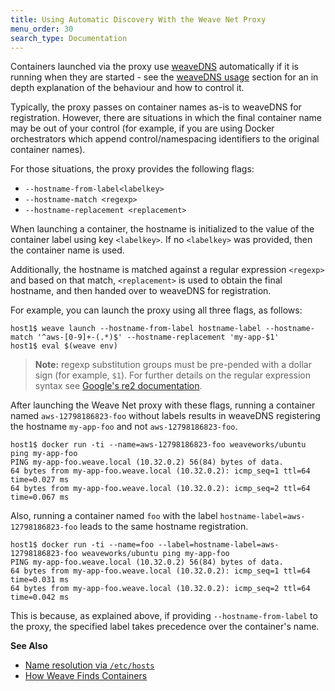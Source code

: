 ```yaml
---
title: Using Automatic Discovery With the Weave Net Proxy
menu_order: 30
search_type: Documentation
---
```


Containers launched via the proxy use [weaveDNS](/site/weavedns.md)
automatically if it is running when they are started -
see the [weaveDNS usage](/site/weavedns.md#usage) section for an in depth
explanation of the behaviour and how to control it.

Typically, the proxy passes on container names as-is to weaveDNS
for registration. However, there are situations in which the final container
name may be out of your control (for example, if you are using Docker orchestrators which
append control/namespacing identifiers to the original container names).

For those situations, the proxy provides the following flags:

 * `--hostname-from-label<labelkey>`
 * `--hostname-match <regexp>`
 * `--hostname-replacement <replacement>`
 
When launching a container, the hostname is initialized to the
value of the container label using key `<labelkey>`. If no `<labelkey>` was
provided, then the container name is used. 

Additionally, the hostname is matched against a regular expression `<regexp>` and based on that match,
`<replacement>` is used to obtain the final hostname, and then handed over to weaveDNS for registration.

For example, you can launch the proxy using all three flags, as follows:

    host1$ weave launch --hostname-from-label hostname-label --hostname-match '^aws-[0-9]+-(.*)$' --hostname-replacement 'my-app-$1'
    host1$ eval $(weave env)

>**Note:** regexp substitution groups must be pre-pended with a dollar sign
(for example, `$1`). For further details on the regular expression syntax see
[Google's re2 documentation](https://github.com/google/re2/wiki/Syntax).

After launching the Weave Net proxy with these flags, running a container named `aws-12798186823-foo` without labels results in weaveDNS registering the hostname `my-app-foo` and not `aws-12798186823-foo`.

    host1$ docker run -ti --name=aws-12798186823-foo weaveworks/ubuntu ping my-app-foo
    PING my-app-foo.weave.local (10.32.0.2) 56(84) bytes of data.
    64 bytes from my-app-foo.weave.local (10.32.0.2): icmp_seq=1 ttl=64 time=0.027 ms
    64 bytes from my-app-foo.weave.local (10.32.0.2): icmp_seq=2 ttl=64 time=0.067 ms

Also, running a container named `foo` with the label
`hostname-label=aws-12798186823-foo` leads to the same hostname registration.

    host1$ docker run -ti --name=foo --label=hostname-label=aws-12798186823-foo weaveworks/ubuntu ping my-app-foo
    PING my-app-foo.weave.local (10.32.0.2) 56(84) bytes of data.
    64 bytes from my-app-foo.weave.local (10.32.0.2): icmp_seq=1 ttl=64 time=0.031 ms
    64 bytes from my-app-foo.weave.local (10.32.0.2): icmp_seq=2 ttl=64 time=0.042 ms

This is because, as explained above, if providing `--hostname-from-label`
to the proxy, the specified label takes precedence over the container's name.

**See Also**

 * [Name resolution via `/etc/hosts`](/site/weave-docker-api/name-resolution-proxy.md)
 * [How Weave Finds Containers](/site/weavedns/how-works-weavedns.md)
